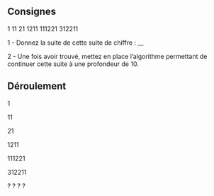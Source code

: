 ## Consignes

1
11
21
1211
111221
312211

1 - Donnez la suite de cette suite de chiffre : __

2 - Une fois avoir trouvé, mettez en place l’algorithme permettant de continuer cette suite à une profondeur de 10.

## Déroulement
   
1

11

21

1211

111221

312211

? 
?
?
?
